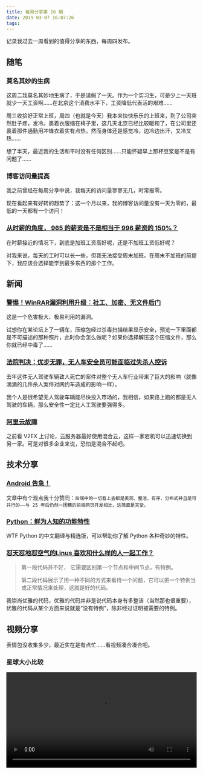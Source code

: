 ```yaml
---
title: 每周分享第 16 期
date: 2019-03-07 16:07:26
tags:
---
```


记录我过去一周看到的值得分享的东西，每周四发布。

<!--more-->

## 随笔

### 莫名其妙的生病

这周二我莫名其妙地生病了，于是请假了一天。作为一个实习生，可是少上一天班就少一天工资啊……在北京这个消费水平下，工资降低代表活的艰难……

周三收拾好正常上班，周四（也就是今天）我本来快快乐乐的上班来，到了公司突然肚子疼，发冷。裹着衣服缩在椅子里，这几天北京已经比较暖和了，在公司里还裹着那件通勤用冲锋衣着实有点热。然而身体还是感觉冷，边冷边出汗，又冷又热……

想了半天，最近我的生活和平时没有任何区别……只能怀疑早上那杯豆浆是不是有问题了……

### 博客访问量提高

我之前曾经在每周分享中说，我每天的访问量寥寥无几，时常报零。

现在看起来有好转的趋势了：这一个月以来，我的博客访问量没有一天为零的，最低的一天都有一个访问！

### [从时薪的角度， 965 的薪资是不是相当于 996 薪资的 150%？](https://www.v2ex.com/t/542091)

在时薪接近的情况下，到底是加班工资高好呢，还是不加班工资低好呢？

对我来说，每天的工时可以长一些，但我无法接受周末加班。在周末不加班的前提下，我应该会选择能学到最多东西的那个工作。

## 新闻

### [警惕！WinRAR漏洞利用升级：社工、加密、无文件后门](https://www.tuicool.com/articles/j67Njab)

这是一个危害极大、极易利用的漏洞。

试想你在某论坛上了一辆车，压缩包经过杀毒扫描结果显示安全，预览一下里面都是不可描述的那种照片，此时你会怎么做呢？如果你选择解压这个压缩文件，那么你就已经中毒了……

### [法院判决：优步无罪，无人车安全员可能面临过失杀人控诉](https://www.infoq.cn/article/4C7aDM7e*yIyszfLpYF3)

去年这件无人驾驶车辆致人死亡的案件对整个无人车行业带来了巨大的影响（就像滴滴的几件杀人案件对网约车造成的影响一样）。

我个人是很希望无人驾驶车辆能尽快投入市场的，我相信，如果路上跑的都是无人驾驶的车辆，那么安全性一定比人工驾驶要强得多。

### [阿里云故障](http://tech.sina.com.cn/it/2019-03-03/doc-ihsxncvf9292124.shtml)

之前看 V2EX 上讨论，云服务器最好使用混合云，这样一家宕机可以迅速切换到另一家。可是对很多企业来说，恐怕是混合不起吧。

## 技术分享

### [Android 告急！](https://www.tuicool.com/articles/mq2m22Q)

文章中有个观点我十分赞同：`后端中的一切看上去都是美观、整洁、有序、分布式并且是可并行的——与 25 年后仍然一团糟的前端网页开发相比，这简直是天堂。`

### [Python：鲜为人知的功能特性](https://juejin.im/post/5c789608f265da2dae51384d)

WTF Python 的中文翻译与精选版，可以帮助你了解 Python 各种奇妙的特性。

### [怼天怼地怼空气的Linus 喜欢和什么样的人一起工作？](https://juejin.im/entry/5c809c17e51d452a4f6c06d8)

> 第一段代码并不好， 它需要区别第一个节点和中间节点，有特例。
>
> 第二段代码展示了用一种不同的方式来看待一个问题，它可以把一个特例当成正常情况来处理，这就是好的代码。

我崇尚优雅的代码，优雅的代码并非是说代码本身有多整洁（当然那也很重要），优雅的代码从某个方面来说就是“没有特例”，除非经过证明被需要的特例。

## 视频分享

表情包没收集多少，最近实在是有点忙……看视频凑合凑合吧。

### 星球大小比较

<video src="/weekly16/Star-Size-Comparison.mp4" controls="controls" width="100%">
Your browser does not support the audio tag.
</video>
